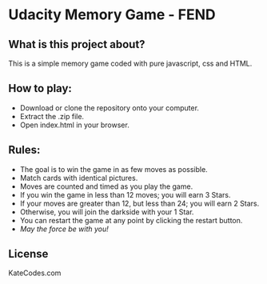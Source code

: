 # Udacity Memory Game - FEND #

## What is this project about?

This is a simple memory game coded with pure javascript, css and HTML. 

## How to play:

* Download or clone the repository onto your computer.
* Extract the .zip file.
* Open index.html in your browser. 

## Rules:

* The goal is to win the game in as few moves as possible.
 * Match cards with identical pictures.
 * Moves are counted and timed as you play the game.
 * If you win the game in less than 12 moves; you will earn 3 Stars.
 * If your moves are greater than 12, but less than 24; you will earn 2 Stars.
 * Otherwise, you will join the darkside with your 1 Star.
 * You can restart the game at any point by clicking the restart button.
 * _May the force be with you!_ 

## License
KateCodes.com
